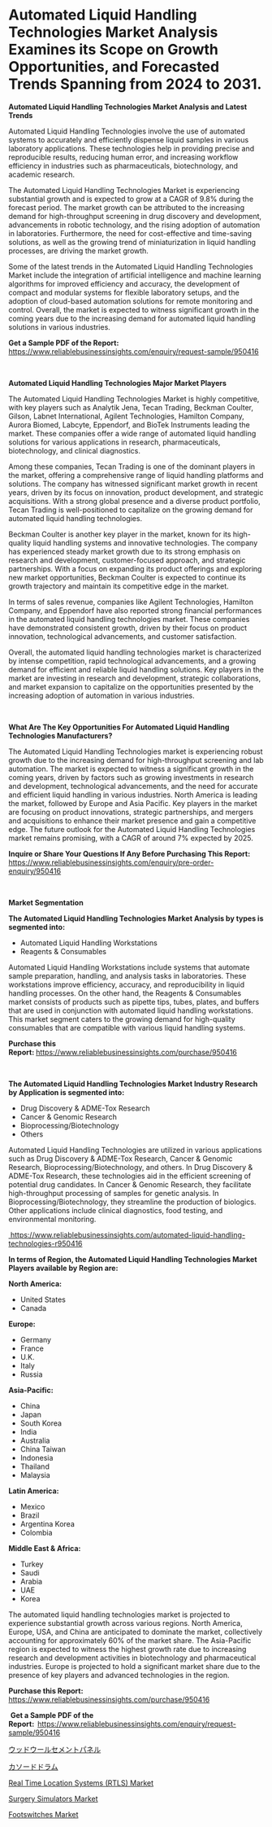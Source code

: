 <p><h1>Automated Liquid Handling Technologies Market Analysis Examines its Scope on Growth Opportunities, and Forecasted Trends Spanning from 2024 to 2031.</h1></p><p><strong>Automated Liquid Handling Technologies Market Analysis and Latest Trends</strong></p>
<p><p>Automated Liquid Handling Technologies involve the use of automated systems to accurately and efficiently dispense liquid samples in various laboratory applications. These technologies help in providing precise and reproducible results, reducing human error, and increasing workflow efficiency in industries such as pharmaceuticals, biotechnology, and academic research.</p><p>The Automated Liquid Handling Technologies Market is experiencing substantial growth and is expected to grow at a CAGR of 9.8% during the forecast period. The market growth can be attributed to the increasing demand for high-throughput screening in drug discovery and development, advancements in robotic technology, and the rising adoption of automation in laboratories. Furthermore, the need for cost-effective and time-saving solutions, as well as the growing trend of miniaturization in liquid handling processes, are driving the market growth.</p><p>Some of the latest trends in the Automated Liquid Handling Technologies Market include the integration of artificial intelligence and machine learning algorithms for improved efficiency and accuracy, the development of compact and modular systems for flexible laboratory setups, and the adoption of cloud-based automation solutions for remote monitoring and control. Overall, the market is expected to witness significant growth in the coming years due to the increasing demand for automated liquid handling solutions in various industries.</p></p>
<p><strong>Get a Sample PDF of the Report:&nbsp;</strong> <a href="https://www.reliablebusinessinsights.com/enquiry/request-sample/950416">https://www.reliablebusinessinsights.com/enquiry/request-sample/950416</a></p>
<p>&nbsp;</p>
<p><strong>Automated Liquid Handling Technologies Major Market Players</strong></p>
<p><p>The Automated Liquid Handling Technologies Market is highly competitive, with key players such as Analytik Jena, Tecan Trading, Beckman Coulter, Gilson, Labnet International, Agilent Technologies, Hamilton Company, Aurora Biomed, Labcyte, Eppendorf, and BioTek Instruments leading the market. These companies offer a wide range of automated liquid handling solutions for various applications in research, pharmaceuticals, biotechnology, and clinical diagnostics.</p><p>Among these companies, Tecan Trading is one of the dominant players in the market, offering a comprehensive range of liquid handling platforms and solutions. The company has witnessed significant market growth in recent years, driven by its focus on innovation, product development, and strategic acquisitions. With a strong global presence and a diverse product portfolio, Tecan Trading is well-positioned to capitalize on the growing demand for automated liquid handling technologies.</p><p>Beckman Coulter is another key player in the market, known for its high-quality liquid handling systems and innovative technologies. The company has experienced steady market growth due to its strong emphasis on research and development, customer-focused approach, and strategic partnerships. With a focus on expanding its product offerings and exploring new market opportunities, Beckman Coulter is expected to continue its growth trajectory and maintain its competitive edge in the market.</p><p>In terms of sales revenue, companies like Agilent Technologies, Hamilton Company, and Eppendorf have also reported strong financial performances in the automated liquid handling technologies market. These companies have demonstrated consistent growth, driven by their focus on product innovation, technological advancements, and customer satisfaction.</p><p>Overall, the automated liquid handling technologies market is characterized by intense competition, rapid technological advancements, and a growing demand for efficient and reliable liquid handling solutions. Key players in the market are investing in research and development, strategic collaborations, and market expansion to capitalize on the opportunities presented by the increasing adoption of automation in various industries.</p></p>
<p>&nbsp;</p>
<p><strong>What Are The Key Opportunities For Automated Liquid Handling Technologies Manufacturers?</strong></p>
<p><p>The Automated Liquid Handling Technologies market is experiencing robust growth due to the increasing demand for high-throughput screening and lab automation. The market is expected to witness a significant growth in the coming years, driven by factors such as growing investments in research and development, technological advancements, and the need for accurate and efficient liquid handling in various industries. North America is leading the market, followed by Europe and Asia Pacific. Key players in the market are focusing on product innovations, strategic partnerships, and mergers and acquisitions to enhance their market presence and gain a competitive edge. The future outlook for the Automated Liquid Handling Technologies market remains promising, with a CAGR of around 7% expected by 2025.</p></p>
<p><strong>Inquire or Share Your Questions If Any Before Purchasing This Report:</strong> <a href="https://www.reliablebusinessinsights.com/enquiry/pre-order-enquiry/950416">https://www.reliablebusinessinsights.com/enquiry/pre-order-enquiry/950416</a></p>
<p>&nbsp;</p>
<p><strong>Market Segmentation</strong></p>
<p><strong>The Automated Liquid Handling Technologies Market Analysis by types is segmented into:</strong></p>
<p><ul><li>Automated Liquid Handling Workstations</li><li>Reagents & Consumables</li></ul></p>
<p><p>Automated Liquid Handling Workstations include systems that automate sample preparation, handling, and analysis tasks in laboratories. These workstations improve efficiency, accuracy, and reproducibility in liquid handling processes. On the other hand, the Reagents & Consumables market consists of products such as pipette tips, tubes, plates, and buffers that are used in conjunction with automated liquid handling workstations. This market segment caters to the growing demand for high-quality consumables that are compatible with various liquid handling systems.</p></p>
<p><strong>Purchase this Report:&nbsp;</strong><a href="https://www.reliablebusinessinsights.com/purchase/950416">https://www.reliablebusinessinsights.com/purchase/950416</a></p>
<p>&nbsp;</p>
<p><strong>The Automated Liquid Handling Technologies Market Industry Research by Application is segmented into:</strong></p>
<p><ul><li>Drug Discovery & ADME-Tox Research</li><li>Cancer & Genomic Research</li><li>Bioprocessing/Biotechnology</li><li>Others</li></ul></p>
<p><p>Automated Liquid Handling Technologies are utilized in various applications such as Drug Discovery & ADME-Tox Research, Cancer & Genomic Research, Bioprocessing/Biotechnology, and others. In Drug Discovery & ADME-Tox Research, these technologies aid in the efficient screening of potential drug candidates. In Cancer & Genomic Research, they facilitate high-throughput processing of samples for genetic analysis. In Bioprocessing/Biotechnology, they streamline the production of biologics. Other applications include clinical diagnostics, food testing, and environmental monitoring.</p></p>
<p><a href="https://www.reliablebusinessinsights.com/automated-liquid-handling-technologies-r950416">&nbsp;https://www.reliablebusinessinsights.com/automated-liquid-handling-technologies-r950416</a></p>
<p><strong>In terms of Region, the Automated Liquid Handling Technologies Market Players available by Region are:</strong></p>
<p>
    <p> <strong> North America: </strong>
        <ul>
            <li>United States</li>
            <li>Canada</li>
        </ul>
        </p> 
    <p> <strong> Europe: </strong>
        <ul>
            <li>Germany</li>
            <li>France</li>
            <li>U.K.</li>
            <li>Italy</li>
            <li>Russia</li>
        </ul>
        </p> 
    <p> <strong> Asia-Pacific: </strong>
        <ul>
            <li>China</li>
            <li>Japan</li>
            <li>South Korea</li>
            <li>India</li>
            <li>Australia</li>
            <li>China Taiwan</li>
            <li>Indonesia</li>
            <li>Thailand</li>
            <li>Malaysia</li>
        </ul>
        </p> 
    <p> <strong> Latin America: </strong>
        <ul>
            <li>Mexico</li>
            <li>Brazil</li>
            <li>Argentina Korea</li>
            <li>Colombia</li>
        </ul>
        </p> 
    <p> <strong> Middle East & Africa: </strong>
        <ul>
            <li>Turkey</li>
            <li>Saudi</li>
            <li>Arabia</li>
            <li>UAE</li>
            <li>Korea</li>
        </ul>
    </p>
    </p>
<p><p>The automated liquid handling technologies market is projected to experience substantial growth across various regions. North America, Europe, USA, and China are anticipated to dominate the market, collectively accounting for approximately 60% of the market share. The Asia-Pacific region is expected to witness the highest growth rate due to increasing research and development activities in biotechnology and pharmaceutical industries. Europe is projected to hold a significant market share due to the presence of key players and advanced technologies in the region.</p></p>
<p><strong>Purchase this Report: </strong><a href="https://www.reliablebusinessinsights.com/purchase/950416">https://www.reliablebusinessinsights.com/purchase/950416</a></p>
<p>&nbsp;<strong>Get a Sample PDF of the Report:&nbsp;&nbsp;</strong><a href="https://www.reliablebusinessinsights.com/enquiry/request-sample/950416">https://www.reliablebusinessinsights.com/enquiry/request-sample/950416</a></p>
<p><strong></strong></p>
<p><p><a href="https://github.com/Andrewones2023/Market-Research-Report-List-2/blob/main/6423063172708.md">ウッドウールセメントパネル</a></p><p><a href="https://github.com/hardee896/Market-Research-Report-List-2/blob/main/8554064172707.md">カソードドラム</a></p><p><a href="https://www.linkedin.com/pulse/real-time-location-systems-rtls-market-furnishes-information-2whqe">Real Time Location Systems (RTLS) Market</a></p><p><a href="https://github.com/sosoelmasry38/Market-Research-Report-List-1/blob/main/surgery-simulators-market.md">Surgery Simulators Market</a></p><p><a href="https://github.com/khkjaxbn36/Market-Research-Report-List-1/blob/main/footswitches-market.md">Footswitches Market</a></p></p>